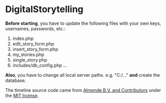 # DigitalStorytelling

**Before starting**, you have to update the following files with your own keys, usernames, passwords, etc.:
1. index.php
2. edit_story_form.php
3. insert_story_form.php
4. my_stories.php
5. single_story.php
6. includes/db_config.php
...

**Also**, you have to change all local server paths. e.g. "C:/..." **and** create the database.

The timeline source code came from [Almende B.V. and Contributors](https://github.com/almende/vis) under the [MIT license](https://opensource.org/licenses/MIT).
